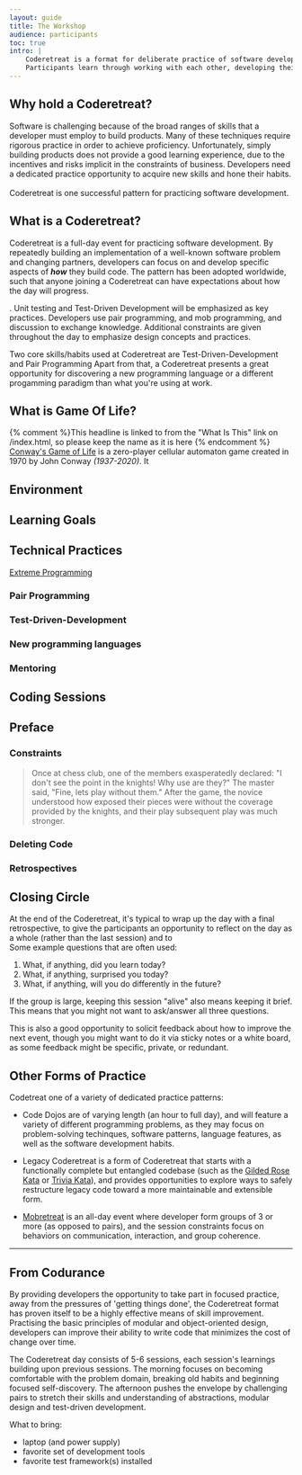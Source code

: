 ```yaml
---
layout: guide
title: The Workshop
audience: participants
toc: true
intro: |
    Coderetreat is a format for deliberate practice of software development. We create a safe-to-fail environment free from the pressures of normal software delivery.
    Participants learn through working with each other, developing their habits for Test-Driven Development, XP practices, new languages, communication skills, and mentoring.
---
```


## Why hold a Coderetreat?
Software is challenging because of the broad ranges of skills that a developer must employ to build products. Many of these techniques require rigorous practice in order to achieve proficiency.  Unfortunately, simply building products does not provide a good learning experience, due to the incentives and risks implicit in the constraints of business.  Developers need a dedicated practice opportunity to acquire new skills and hone their habits. <br><br> Coderetreat is one successful pattern for practicing software development.     

## What is a Coderetreat?

Coderetreat is a full-day event for practicing software development.  By repeatedly building an implementation of a well-known software problem and changing partners, developers can focus on and develop specific aspects of **_how_** they build code.
The pattern has been adopted worldwide, such that anyone joining a Coderetreat can have expectations about how the day will progress.
   
  . Unit testing and Test-Driven Development will be emphasized as key practices. Developers use pair programming, and mob programming, and discussion to exchange knowledge. Additional constraints are given throughout the day to emphasize design concepts and practices.

Two core skills/habits used at Coderetreat are Test-Driven-Development and Pair Programming
Apart from that, a Coderetreat presents a great opportunity for discovering a new programming language or a different progamming paradigm than what you're using at work.


  
  

## <a name="what-is-game-of-life">What is Game Of Life?</a>
{% comment %}This headline is linked to from the "What Is This" link on /index.html, so please keep the name as it is here {% endcomment %}
[Conway's Game of Life](https://en.wikipedia.org/wiki/Conway%27s_Game_of_Life) is a zero-player cellular automaton game created in 1970 by John Conway _(1937-2020)_.  It
## Environment

## Learning Goals

## Technical Practices
[Extreme Programming](https://en.wikipedia.org/wiki/Extreme_programming)

### Pair Programming

### Test-Driven-Development

### New programming languages

### Mentoring


## Coding Sessions

## Preface

### Constraints
> Once at chess club, one of the members exasperatedly declared: "I don't see the point in the knights!  Why use are they?"  The master said, "Fine, lets play without them."  After the game, the novice understood how exposed their pieces were without the coverage provided by the knights, and their play subsequent play was much stronger.    


### Deleting Code

### Retrospectives

## Closing Circle
At the end of the Coderetreat, it's typical to wrap up the day with a final retrospective, to give the participants an opportunity to reflect on the day as a whole (rather than the last session) and to   
Some example questions that are often used:

1. What, if anything, did you learn today?
2. What, if anything, surprised you today?
3. What, if anything, will you do differently in the future?

If the group is large, keeping this session "alive" also means keeping it brief. This means that you might not want to ask/answer all three questions.

This is also a good opportunity to solicit feedback about how to improve the next event, though you might want to do it via sticky notes or a white board, as some feedback might be specific, private, or redundant.    



## Other Forms of Practice

Codetreat one of a variety of dedicated practice patterns:
* Code Dojos are of varying length (an hour to full day), and will feature a variety of different programming problems, as they may focus on problem-solving techinques, software patterns, language features, as well as the software development habits.  

* Legacy Coderetreat is a form of Coderetreat that starts with a functionally complete but entangled codebase (such as the [Gilded Rose Kata](https://github.com/emilybache/GildedRose-Refactoring-Kata) or [Trivia Kata](https://github.com/adi-bolb/trivia)), and provides opportunities to explore ways to safely restructure legacy code toward a more maintainable and extensible form.   

* [Mobretreat](https://mobretreat.org) is an all-day event where developer form groups of 3 or more (as opposed to pairs), and the session constraints focus on behaviors on communication, interaction, and group coherence. 














<hr>


## From Codurance

By providing developers the opportunity to take part in focused practice, away from the pressures of 'getting things done', the Coderetreat format has proven itself to be a highly effective means of skill improvement. Practising the basic principles of modular and object-oriented design, developers can improve their ability to write code that minimizes the cost of change over time.

The Coderetreat day consists of 5-6 sessions, each session's learnings building upon previous sessions. The morning focuses on becoming comfortable with the problem domain, breaking old habits and beginning focused self-discovery. The afternoon pushes the envelope by challenging pairs to stretch their skills and understanding of abstractions, modular design and test-driven development.

What to bring:
* laptop (and power supply)
* favorite set of development tools
* favorite test framework(s) installed


